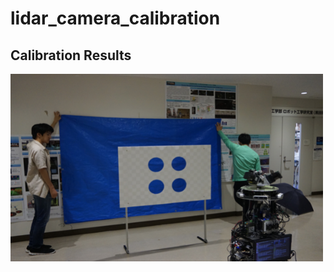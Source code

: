 # lidar_camera_calibration

## Calibration Results
<img src="https://github.com/Sadaku1993/calibration/blob/master/env.png" width="500">
